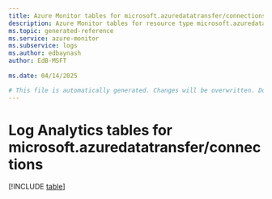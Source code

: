```yaml
---
title: Azure Monitor tables for microsoft.azuredatatransfer/connections
description: Azure Monitor tables for resource type microsoft.azuredatatransfer/connections
ms.topic: generated-reference
ms.service: azure-monitor
ms.subservice: logs
ms.author: edbaynash
author: EdB-MSFT
   
ms.date: 04/14/2025

# This file is automatically generated. Changes will be overwritten. Do not change this file directly.
---
```


# Log Analytics tables for microsoft.azuredatatransfer/connections  

[!INCLUDE [table](~/reusable-content/ce-skilling/azure/includes/azure-monitor/reference/tables/microsoft-azuredatatransfer_connections-include.md)]

